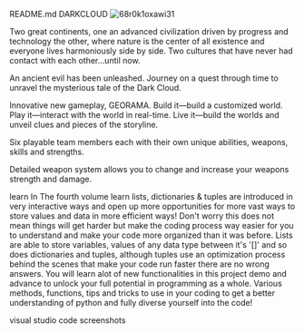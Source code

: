README.md
DARKCLOUD
![68r0k1oxawi31](https://user-images.githubusercontent.com/87259615/210156439-7b90c024-6d42-4b9b-ab5a-458f3119ee25.png)

Two great continents, one an advanced civilization driven by progress and technology the other, where nature is the center of all existence and everyone lives harmoniously side by side. Two cultures that have never had contact with each other…until now.

An ancient evil has been unleashed. Journey on a quest through time to unravel the mysterious tale of the Dark Cloud.

Innovative new gameplay, GEORAMA. Build it—build a customized world. Play it—interact with the world in real-time. Live it—build the worlds and unveil clues and pieces of the storyline.

Six playable team members each with their own unique abilities, weapons, skills and strengths.

Detailed weapon system allows you to change and increase your weapons strength and damage.

learn
In The fourth volume learn lists, dictionaries & tuples are introduced in very interactive ways and open up more opportunities for more vast ways to store values and data in more efficient ways! Don't worry this does not mean things will get harder but make the coding process way easier for you to understand and make your code more organized than it was before. Lists are able to store variables, values of any data type between it's '[]' and so does dictionaries and tuples, although tuples use an optimization process behind the scenes that make your code run faster there are no wrong answers. You will learn alot of new functionalities in this project demo and advance to unlock your full potential in programming as a whole. Various methods, functions, tips and tricks to use in your coding to get a better understanding of python and fully diverse yourself into the code!

visual studio code screenshots
